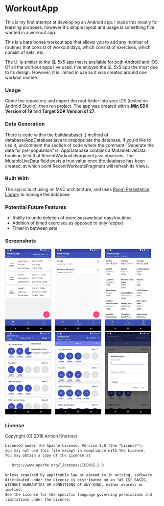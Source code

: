 # WorkoutApp
This is my first attempt at developing an Android app. I made this mostly for learning purposes, however it's simple layout and usage is something I've wanted in a workout app.

This is a bare bones workout app that allows you to add any number of routines that consist of workout days, which consist of exercises, which consist of sets, etc.

The UI is similar to the SL 5x5 app that is available for both Android and iOS. Of all the workout apps I've used, I've enjoyed the SL 5x5 app the most due to its design. However, it is limited in use as it was created around one workout routine.

### Usage
Clone the repository and import the root folder into your IDE (tested on Android Studio), then run project.
The app was created with a **Min SDK Version of 19** and **Target SDK Version of 27**.

### Data Generation
There is code within the buildatabase(..) method of database/AppDatabase.java to prepopulate the database. If you'd like to use it, uncomment the section of code where the comment "Generate the data for pre-population" is. AppDatabase contains a MutableLiveData boolean field that RecentWorkoutsFragment.java observes. The MutableLiveData field posts a true value once the database has been created, at which point RecentWorkoutsFragment will refresh its Views.

### Built With
The app is built using an MVC architecture, and uses [Room Persistence Library](https://developer.android.com/topic/libraries/architecture/room) to manage the database.

### Potential Future Features

* Ability to undo deletion of exercises/workout days/routines
* Addition of timed exercises as opposed to only repped
* Timer in between sets

### Screenshots

<img src="https://github.com/sbearben/WorkoutApp/blob/screenshots/WorkoutApp-Recent_Workouts.png?raw=true" width="30%"> . <img src="https://github.com/sbearben/WorkoutApp/blob/screenshots/WorkoutApp-Routine_List.png?raw=true" width="30%"> . <img src="https://github.com/sbearben/WorkoutApp/blob/screenshots/WorkoutApp-Routine_History.png?raw=true" width="30%">
</br>
<img src="https://github.com/sbearben/WorkoutApp/blob/screenshots/WorkoutApp-Workout_Day.png?raw=true" width="30%"> . <img src="https://github.com/sbearben/WorkoutApp/blob/screenshots/WorkoutApp-Edit_Routine.png?raw=true" width="30%"> . <img src="https://github.com/sbearben/WorkoutApp/blob/screenshots/WorkoutApp-New_Exercise_Dialog.png?raw=true" width="30%">

### License
Copyright (C) 2018 Armon Khosravi

    Licensed under the Apache License, Version 2.0 (the "License");
    you may not use this file except in compliance with the License.
    You may obtain a copy of the License at

       http://www.apache.org/licenses/LICENSE-2.0

    Unless required by applicable law or agreed to in writing, software
    distributed under the License is distributed on an "AS IS" BASIS,
    WITHOUT WARRANTIES OR CONDITIONS OF ANY KIND, either express or implied.
    See the License for the specific language governing permissions and
    limitations under the License. 
